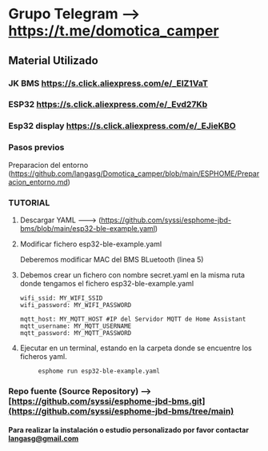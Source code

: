 # Grupo Telegram --> https://t.me/domotica_camper


## Material Utilizado

### JK BMS https://s.click.aliexpress.com/e/_EIZ1VaT

### ESP32 https://s.click.aliexpress.com/e/_Evd27Kb

### Esp32 display https://s.click.aliexpress.com/e/_EJieKBO





### Pasos previos

Preparacion del entorno (https://github.com/langasg/Domotica_camper/blob/main/ESPHOME/Preparacion_entorno.md)

### TUTORIAL


1. Descargar YAML  ---> (https://github.com/syssi/esphome-jbd-bms/blob/main/esp32-ble-example.yaml)

   
2. Modificar fichero  esp32-ble-example.yaml

   Deberemos modificar  MAC del BMS BLuetooth (linea 5)

3. Debemos crear un fichero con nombre secret.yaml en la misma ruta donde tengamos el fichero esp32-ble-example.yaml

       wifi_ssid: MY_WIFI_SSID
       wifi_password: MY_WIFI_PASSWORD

       mqtt_host: MY_MQTT_HOST #IP del Servidor MQTT de Home Assistant
       mqtt_username: MY_MQTT_USERNAME
       mqtt_password: MY_MQTT_PASSWORD
   
         
4. Ejecutar en un terminal, estando en la carpeta donde se encuentre los ficheros yaml.

            esphome run esp32-ble-example.yaml



### Repo fuente (Source Repository) --> [https://github.com/syssi/esphome-jbd-bms.git](https://github.com/syssi/esphome-jbd-bms/tree/main)

#### Para realizar la instalación o estudio personalizado por favor contactar langasg@gmail.com
